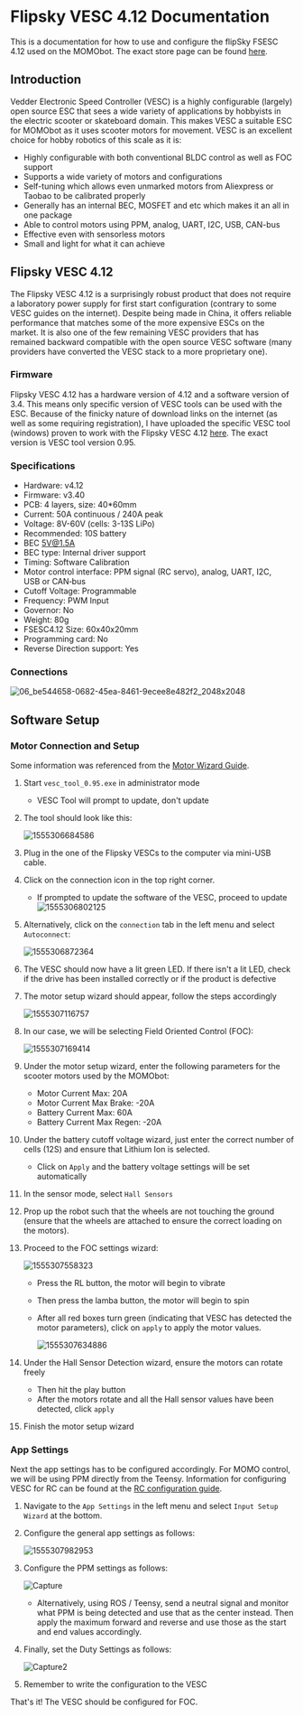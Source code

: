 # Flipsky VESC 4.12 Documentation 

This is a documentation for how to use and configure the flipSky FSESC 4.12 used on the MOMObot. The exact store page can be found [here](<https://flipsky.net/products/torque-esc-vesc-%C2%AE-bldc-electronic-speed-controller> ). 

## Introduction

Vedder Electronic Speed Controller (VESC) is a highly configurable (largely) open source ESC that sees a wide variety of applications by hobbyists in the electric scooter or skateboard domain. This makes VESC a suitable ESC for MOMObot as it uses scooter motors for movement. VESC is an excellent choice for hobby robotics of this scale as it is:

- Highly configurable with both conventional BLDC control as well as FOC support
- Supports a wide variety of motors and configurations
- Self-tuning which allows even unmarked motors from Aliexpress or Taobao to be calibrated properly
- Generally has an internal BEC, MOSFET and etc which makes it an all in one package 
- Able to control motors using PPM, analog, UART, I2C, USB, CAN-bus
- Effective even with sensorless motors
- Small and light for what it can achieve



## Flipsky VESC 4.12

The Flipsky VESC 4.12 is a surprisingly robust product that does not require a laboratory power supply for first start configuration (contrary to some VESC guides on the internet). Despite being made in China, it offers reliable performance that matches some of the more expensive ESCs on the market. It is also one of the few remaining VESC providers that has remained backward compatible with the open source VESC software (many providers have converted the VESC stack to a more proprietary one).

### Firmware

Flipsky VESC 4.12 has a hardware version of 4.12 and a software version of 3.4. This means only specific version of VESC tools can be used with the ESC. Because of the finicky nature of download links on the internet (as well as some requiring registration), I have uploaded the specific VESC tool (windows) proven to work with the Flipsky VESC 4.12 [here](https://drive.google.com/file/d/1Co-ZkWsYtM6cXchykglwBf2F281r1QB_/view?usp=sharing). The exact version is VESC tool version 0.95.

### Specifications

- Hardware: v4.12
- Firmware: v3.40
- PCB: 4 layers, size: 40*60mm
- Current: 50A continuous / 240A peak
- Voltage: 8V-60V (cells: 3-13S LiPo)
- Recommended: 10S battery
- BEC 5V@1.5A
- BEC type: Internal driver support
- Timing: Software Calibration
- Motor control interface: PPM signal (RC servo), analog, UART, I2C,    USB or CAN‐bus
- Cutoff Voltage: Programmable
- Frequency: PWM Input
- Governor: No
- Weight: 80g
- FSESC4.12 Size: 60x40x20mm
- Programming card: No
- Reverse Direction support: Yes

### Connections

![06_be544658-0682-45ea-8461-9ecee8e482f2_2048x2048](assets/06_be544658-0682-45ea-8461-9ecee8e482f2_2048x2048.jpg)



## Software Setup

### Motor Connection and Setup

Some information was referenced from the [Motor Wizard Guide](<https://cdn.shopify.com/s/files/1/0011/4039/1996/files/Motor_Setup_Wizard.pdf?11313553160569203029> ).

1. Start ```vesc_tool_0.95.exe``` in administrator mode

   - VESC Tool will prompt to update, don't update

2. The tool should look like this:

   ![1555306684586](assets/1555306684586.png)

3. Plug in the one of the Flipsky VESCs to the computer via mini-USB cable. 

4. Click on the connection icon in the top right corner.

   - If prompted to update the software of the VESC, proceed to update![1555306802125](assets/1555306802125.png)

5. Alternatively, click on the ```connection``` tab in the left menu and select ```Autoconnect```:

   ![1555306872364](assets/1555306872364.png)

6. The VESC should now have a lit green LED. If there isn't a lit LED, check if the drive has been installed correctly or if the product is defective

7. The motor setup wizard should appear, follow the steps accordingly

   ![1555307116757](assets/1555307116757.png)

8. In our case, we will be selecting Field Oriented Control (FOC):

   ![1555307169414](assets/1555307169414.png)

9. Under the motor setup wizard, enter the following parameters for the scooter motors used by the MOMObot:

   - Motor Current Max: 20A
   - Motor Current Max Brake: -20A
   - Battery Current Max: 60A
   - Battery Current Max Regen: -20A

10. Under the battery cutoff voltage wizard, just enter the correct number of cells (12S) and ensure that Lithium Ion is selected. 

    - Click on ```Apply``` and the battery voltage settings will be set automatically

11. In the sensor mode, select ```Hall Sensors```

12. Prop up the robot such that the wheels are not touching the ground (ensure that the wheels are attached to ensure the correct loading on the motors). 

13. Proceed to the FOC settings wizard:

    ![1555307558323](assets/1555307558323.png)

    - Press the RL button, the motor will begin to vibrate

    - Then press the lamba button, the motor will begin to spin

    - After all red boxes turn green (indicating that VESC has detected the motor parameters), click on ```apply``` to apply the motor values.

      ![1555307634886](assets/1555307634886.png)

14. Under the Hall Sensor Detection wizard, ensure the motors can rotate freely

    - Then hit the play button
    - After the motors rotate and all the Hall sensor values have been detected, click `apply`

15. Finish the motor setup wizard



### App Settings

Next the app settings has to be configured accordingly. For MOMO control, we will be using PPM directly from the Teensy. Information for configuring VESC for RC can be found at the [RC configuration guide](<https://cdn.shopify.com/s/files/1/0011/4039/1996/files/Input_Setup_Wizard_for_single_VESC_using_a_PPM_signal_radio_controller.pdf?11313553160569203029> ).

1. Navigate to the `App Settings` in the left menu and select `Input Setup Wizard` at the bottom.

2. Configure the general app settings as follows:

   ![1555307982953](assets/1555307982953.png)

3. Configure the PPM settings as follows:

   ![Capture](assets/Capture.PNG)

   -  Alternatively, using ROS / Teensy, send a neutral signal and monitor what PPM is being detected and use that as the center instead. Then apply the maximum forward and reverse and use those as the start and end values accordingly.

4. Finally, set the Duty Settings as follows:

   ![Capture2](assets/Capture2.PNG)

5. Remember to write the configuration to the VESC



That's it! The VESC should be configured for FOC.